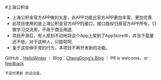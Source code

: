 #上海公积金

- 上海公积金官方APP做的太差，此APP功能比官方APP更加丰富，更加完善.
- 此项目使用的是上海公积金官方APP的接口，接口版权归原官方APP所有，只做学习交流用，不用于商业用途.
- 项目开源后，有人原封不动地将这个App上架到了AppStore中，并且下载量还不低，对于这种人，只能呵呵.
- 鉴于这些伸手党的行为，本项目不再开发新的功能。

GitHub：[HelloWinter](https://github.com/HelloWinter) ｜ Blog：[ChengDong's Blog](http://chengdong.top/) ｜ PR is welcome，or [feedback](mailto:cdengong@gmail.com)

`不定时更新 欢迎点星。`


